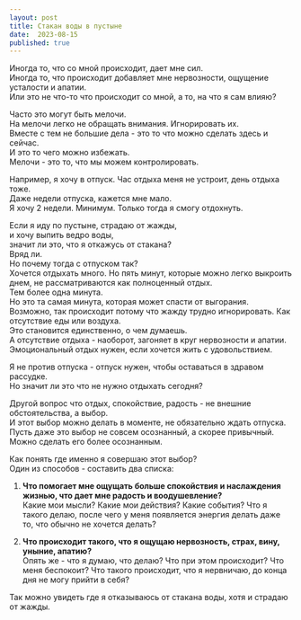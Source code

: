 ```yaml
---
layout: post
title: Стакан воды в пустыне
date:  2023-08-15
published: true
---
```

Иногда то, что со мной происходит, дает мне сил.\
Иногда то, что происходит добавляет мне нервозности, ощущение усталости и апатии.\
Или это не что-то что происходит со мной, а то, на что я сам влияю?

Часто это могут быть мелочи.\
На мелочи легко не обращать внимания. Игнорировать их.\
Вместе с тем не большие дела - это то что можно сделать здесь и сейчас.\
И это то чего можно избежать.\
Мелочи - это то, что мы можем контролировать.

Например, я хочу в отпуск. Час отдыха меня не устроит, день отдыха тоже.\
Даже недели отпуска, кажется мне мало.\
Я хочу 2 недели. Минимум. Только тогда я смогу отдохнуть.

Если я иду по пустыне, страдаю от жажды,\
и хочу выпить ведро воды,\
значит ли это, что я откажусь от стакана?\
Вряд ли.\
Но почему тогда с отпуском так?\
Хочется отдыхать много. Но пять минут, которые можно легко выкроить днем, не рассматриваются как полноценный отдых.\
Тем более одна минута.\
Но это та самая минута, которая может спасти от выгорания.\
Возможно, так происходит потому что жажду трудно игнорировать. Как отсутствие еды или воздуха.\
Это становится единственно, о чем думаешь.\
А отсутствие отдыха - наоборот, загоняет в круг нервозности и апатии.\
Эмоциональный отдых нужен, если хочется жить с удовольствием.

Я не против отпуска - отпуск нужен, чтобы оставаться в здравом рассудке.\
Но значит ли это что не нужно отдыхать сегодня?

Другой вопрос что отдых, спокойствие, радость - не внешние обстоятельства, а выбор.\
И этот выбор можно делать в моменте, не обязательно ждать отпуска.\
Пусть даже это выбор не совсем осознанный, а скорее привычный.\
Можно сделать его более осознанным.

Как понять где именно я совершаю этот выбор?\
Один из способов - составить два списка:
1. **Что помогает мне ощущать больше спокойствия и наслаждения жизнью, что дает мне радость и воодушевление?**\
Какие мои мысли? Какие мои действия? Какие события? Что я такого делаю, после чего у меня появляется энергия делать даже то, что обычно не хочется делать?

2. **Что происходит такого, что я ощущаю нервозность, страх, вину, уныние, апатию?**\
Опять же - что я думаю, что делаю? Что при этом происходит? Что меня беспокоит? Что такого происходит, что я нервничаю, до конца дня не могу прийти в себя?

Так можно увидеть где я отказываюсь от стакана воды, хотя и страдаю от жажды.
